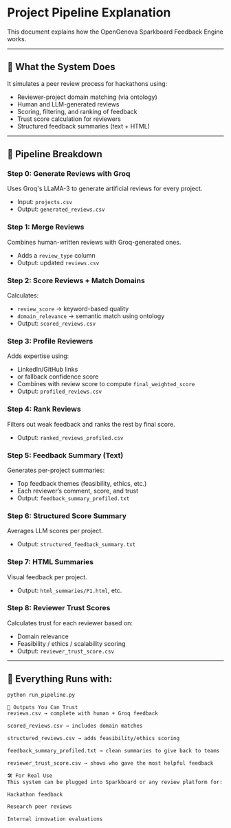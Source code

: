 # Project Pipeline Explanation

This document explains how the OpenGeneva Sparkboard Feedback Engine works.

---

## 🧠 What the System Does

It simulates a peer review process for hackathons using:

- Reviewer-project domain matching (via ontology)
- Human and LLM-generated reviews
- Scoring, filtering, and ranking of feedback
- Trust score calculation for reviewers
- Structured feedback summaries (text + HTML)

---

## 🔁 Pipeline Breakdown

### Step 0: Generate Reviews with Groq
Uses Groq's LLaMA-3 to generate artificial reviews for every project.
- Input: `projects.csv`
- Output: `generated_reviews.csv`

### Step 1: Merge Reviews
Combines human-written reviews with Groq-generated ones.
- Adds a `review_type` column
- Output: updated `reviews.csv`

### Step 2: Score Reviews + Match Domains
Calculates:
- `review_score` → keyword-based quality
- `domain_relevance` → semantic match using ontology
- Output: `scored_reviews.csv`

### Step 3: Profile Reviewers
Adds expertise using:
- LinkedIn/GitHub links
- or fallback confidence score
- Combines with review score to compute `final_weighted_score`
- Output: `profiled_reviews.csv`

### Step 4: Rank Reviews
Filters out weak feedback and ranks the rest by final score.
- Output: `ranked_reviews_profiled.csv`

### Step 5: Feedback Summary (Text)
Generates per-project summaries:
- Top feedback themes (feasibility, ethics, etc.)
- Each reviewer’s comment, score, and trust
- Output: `feedback_summary_profiled.txt`

### Step 6: Structured Score Summary
Averages LLM scores per project.
- Output: `structured_feedback_summary.txt`

### Step 7: HTML Summaries
Visual feedback per project.
- Output: `html_summaries/P1.html`, etc.

### Step 8: Reviewer Trust Scores
Calculates trust for each reviewer based on:
- Domain relevance
- Feasibility / ethics / scalability scoring
- Output: `reviewer_trust_score.csv`

---

## 🔄 Everything Runs with:
```bash
python run_pipeline.py

📁 Outputs You Can Trust
reviews.csv → complete with human + Groq feedback

scored_reviews.csv → includes domain matches

structured_reviews.csv → adds feasibility/ethics scoring

feedback_summary_profiled.txt → clean summaries to give back to teams

reviewer_trust_score.csv → shows who gave the most helpful feedback

🛠 For Real Use
This system can be plugged into Sparkboard or any review platform for:

Hackathon feedback

Research peer reviews

Internal innovation evaluations
